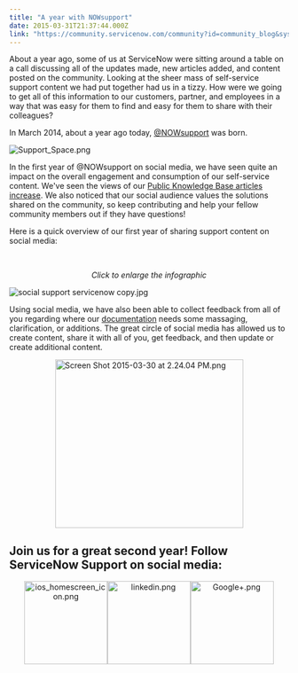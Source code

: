```yaml
---
title: "A year with NOWsupport"
date: 2015-03-31T21:37:44.000Z
link: "https://community.servicenow.com/community?id=community_blog&sys_id=8b4ea6addbd0dbc01dcaf3231f96190e"
---
```

<p>About a year ago, some of us at ServiceNow were sitting around a table on a call discussing all of the updates made, new articles added, and content posted on the community. Looking at the sheer mass of self-service support content we had put together had us in a tizzy. How were we going to get all of this information to our customers, partner, and employees in a way that was easy for them to find and easy for them to share with their colleagues?</p><p></p><p>In March 2014, about a year ago today, <a title="" _jive_internal="true" href="/community?id=community_blog&sys_id=6c3d2ae5dbd0dbc01dcaf3231f96199c">@NOWsupport</a> was born.</p><p></p><p><img   alt="Support_Space.png" class="image-0 jive-image" src="f3a58d46db9897041dcaf3231f961988.iix" style="height: auto; display: block; margin-left: auto; margin-right: auto;"/></p><p></p><p>In the first year of @NOWsupport on social media, we have seen quite an impact on the overall engagement and consumption of our self-service content. We've seen the views of our <a title="" _jive_internal="true" href="/groups/servicenow-user-group-sig-knowledge-management/blog/2015/02/13/the-km-reports-im-running-today">Public Knowledge Base articles increase</a>. We also noticed that our social audience values the solutions shared on the community, so keep contributing and help your fellow community members out if they have questions!</p><p></p><p>Here is a quick overview of our first year of sharing support content on social media:</p><p style="text-align: center;"><em><br/></em></p><p style="text-align: center;"><em>Click to enlarge the infographic</em></p><p><img   alt="social support servicenow copy.jpg" class="image-0 jive-image" src="13cd458edbd41b04ed6af3231f961936.iix" style="height: auto; display: block; margin-left: auto; margin-right: auto;"/></p><p></p><p>Using social media, we have also been able to collect feedback from all of you regarding where our <a title="iki.servicenow.com/" href="https://wiki.servicenow.com/">documentation</a> needs some massaging, clarification, or additions. The great circle of social media has allowed us to create content, share it with all of you, get feedback, and then update or create additional content.</p><p></p><p><img   alt="Screen Shot 2015-03-30 at 2.24.04 PM.png" class="image-0 jive-image" height="303" src="d88dac4edb58d704ed6af3231f96193b.iix" style="height: 303.19801980198px; display: block; margin-left: auto; margin-right: auto; width: 339px;" width="339"/></p><h2>Join us for a great second year! Follow ServiceNow Support on social media:</h2><p style="text-align: center;"><a href="https://twitter.com/NOWsupport" rel="nofollow" target="_blank"><img  __jive_id="11775" alt="ios_homescreen_icon.png" class="image-0 jive-image" height="150" src="3e4b6002db149304b322f4621f96199e.iix" style="height: auto;" width="150"/></a><a href="https://www.linkedin.com/company/nowsupport" rel="nofollow" target="_blank"><img  __jive_id="11777" alt="linkedin.png" class="jive-image image-2" height="150" src="c23fe731db5c1fc03eb27a9e0f961936.iix" style="height: auto;" width="150"/></a><a href="https://plus.google.com/107531983413942439957/posts" rel="nofollow" target="_blank"><img  __jive_id="11776" alt="Google+.png" class="image-1 jive-image" height="150" src="ed0b8446db9cdb048c8ef4621f961990.iix" style="height: auto;" width="150"/></a></p>